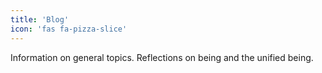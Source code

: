 ```yaml
---
title: 'Blog'
icon: 'fas fa-pizza-slice'
---
```


Information on general topics. Reflections on being and the unified being.
